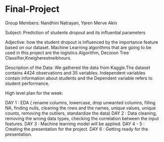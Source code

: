 # Final-Project


Group Members: Nandhini Natrayan, Yaren Merve Akin

Subject: Prediction of students dropout and its influential parameters

Adjective: how the student dropout is influenced by the importance feature based on our dataset. Machine Learning algorithms that are going to be used in this project are the logistics Algorithm, Decision Tree Classifier,Kneigherestneibhours.

Description of the Data: We gathered the data from Kaggle.The dataset contains 4424 observations and 35 variables. Independent variables contain information about students and the Dependent variable refers to student performance.

High level plan for the week:

DAY 1 : EDA ( rename columns, lowercase, drop unwanted columns, filling NA, finding nulls, cleaning the rows and the names, unique values, unique counts, removing the outliers, standardize the data)
DAY 2 : Data cleaning, removing the wrong data types, checking the correlation between the input features.
DAY 3 : Machine learning model will be applied.
DAY 4 - 5 : Creating the presentation for the project.
DAY 6 : Getting ready for the presentation.


